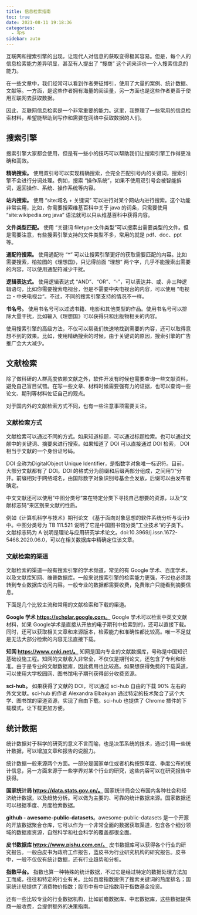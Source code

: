 ```yaml
---
title: 信息检索指南
toc: true
date: 2021-08-11 19:18:36
categories:
  - 写作
sidebar: auto
---
```


互联网和搜索引擎的出现，让现代人对信息的获取变得极其容易。但是，每个人的信息检索能力差异明显，甚至有人提出了 “搜商” 这个词来评价一个人搜索信息的能力。

在一些文章中，我们经常可以看到作者旁征博引，使用了大量的案例、统计数据、文献等。一方面，是这些作者拥有海量的阅读量，另一方面也是这些作者更善于使用互联网去获取数据。

因此，互联网信息检索是一个非常重要的能力。这里，我整理了一些常用的信息检索材料，希望能帮助到写作和需要在网络中获取数据的人们。

## 搜索引擎

搜索引擎大家都会使用，但是有一些小的技巧可以帮助我们让搜索引擎工作得更准确和高效。

**精确搜索。** 使用双引号可以实现精确搜索，会完全匹配引号内的关键词，搜索引擎不会进行分词处理。例如，搜索 “操作系统”，如果不使用双引号会被智能拆词，返回操作、系统、操作系统等内容。

**站内搜索。** 使用 “site:域名 + 关键词” 可以进行对某个网站内进行搜索。这个功能非常实用，比如，你需要搜索维基百科中关于 java 的词条，只需要使用 “site:wikipedia.org java” 语法就可以只从维基百科中获得内容。

**文件类型匹配。** 使用 “关键词 filetype:文件类型”可以搜索出需要类型的文件。但是需要注意，有些搜索引擎支持的文件类型不多，常用的就是 pdf、doc、ppt 等。

**通配符搜索。** 使用通配符 “*” 可以让搜索引擎更好的获取需要匹配的内容。比如需要搜索，柏拉图的《理想国》，只记得前面 “理想” 两个字，几乎不能搜索出需要的内容，可以使用通配符减少干扰。

**逻辑表达式。** 使用逻辑表达式 “AND”、“OR”、“-”，可以表达并、或、非三种逻辑语句，比如你需要搜索电视台，但是不需要中央电视台的内容，可以使用 ”电视台 - 中央电视台“。不过，不同的搜索引擎支持的情况不一样。

**书名号。** 使用书名号可以过滤书籍、电影和其他类型的作品。使用书名号可以排除大量干扰，比如输入《理想国》可以获得只和出版物相关的内容。

使用搜索引擎的高级方法，不仅可以帮我们快速地找到需要的内容，还可以取得意想不到的效果。比如，使用精确搜索的时候，由于关键词的原因，搜索引擎的广告推广会大大减少。



## 文献检索

除了做科研的人群高度依赖文献之外，软件开发有时候也需要查询一些文献资料，避免自己盲目试错。在写一些文章、材料时候需要强有力的证据，也可以查询一些论文、期刊等材料佐证自己的观点。

对于国内外的文献检索方式不同，也有一些注意事项需要关注。

### 文献检索方式

文献检索可以通过不同的方式。如果知道标题，可以通过标题检索。也可以通过文献中的关键词、摘要来进行搜索。如果知道了 DOI 可以直接通过 DOI 检索， DOI 相当于文献的一个身份证号码。

DOI 全称为DigitalObject Unique Identifier，是指数字对象唯一标识符。目前，大部分文献都有了 DOI。DOI 的格式分为前缀和后缀两部分组成，之间用“/”分开。前缀相对于网络域名，由国际数字对象识别号基金会发放，后缀可以由发布者确定。

中文文献还可以使用”中图分类号“来在特定分类下寻找自己想要的资源，以及”文献标志码“来区别来文献的性质。

例如《计算机科学与技术》期刊论文 《基于面向对象思想的软件系统分析与设计》中。中图分类号为 TB 111.521 说明了它是中国图书馆分类”工业技术“的子类下。 文献标志码为 A 说明是理论与应用研究学术论文。doi:10.3969/j.issn.1672-5468.2020.06.0，可以在相关数据库中精确定位该文章。



### 文献检索的渠道

文献检索的渠道一般有搜索引擎的学术频道，常见的有 Google 学术、百度学术，以及文献库知网、维普数据库。一般来说搜索引擎的检索能力更强，不过也必须跳转到专业数据库访问内容。一般专业的数据都需要收费，免费账户只能看到摘要信息。

下面是几个比较主流和常用的文献检索和下载的渠道。

**Google 学术 https://scholar.google.com。** Google 学术可以检索中英文文献材料，如果 Google学术是直接从开放的电子期刊中检索到的，还可以直接下载。同时，还可以获取相关文章和来源版本，检索能力和准确性都比较高。唯一不足就是无法大部分检索的内容无法直接下载。

**知网 https://www.cnki.net/。** 知网是国内专业的文献数据库，号称是中国知识基础设施工程。知网的文献收入非常全，不仅仅是期刊论文，还包含了专利和标准。由于是专业的文献数据库，因此费用也比较高。如果想获得免费的下载渠道，可以使用大学校园网、图书馆电子期刊获得部分收费资源。

**sci-hub。** 如果获得了文献的 DOI，可以通过 sci-hub 自由的下载 90% 左右的外文文献。sci-hub 的作者 Alexandra Elbakyan 通过特定的技术聚合了这个大学、图书馆的渠道资源，实现了自由下载。sci-hub 也提供了 Chrome 插件的下载模式，让下载更加方便。



## 统计数据

统计数据对于科学的研究的意义不言而喻，也是决策系统的技术，通过引用一些统计数据，可以增加文章和报告的说服力。

统计数据一般来源两个方面。一部分是国家单位或者机构按照年度、季度公布的统计信息，另一方面来源于一些学界对某个行业的研究，这些内容可以在研究报告中获得。

**国家统计局 https://data.stats.gov.cn/。** 国家统计局会公布国内各种社会和经济统计数据，以及趋势分析。可以做为主要的、可靠的统计数据来源。国家数据还可以根据季度、月度检索数据。

**github - awesome-public-datasets**。awesome-public-datasets 是一个开源的开放数据聚合仓库，它可以作为一个非常全面的数据获取渠道，包含各个细分领域的数据库资源，自然科学和社会科学的覆盖都很全面。

**皮书数据库 https://www.pishu.com.cn/。** 皮书数据库可以获得各个行业的研究报告。一般白皮书为政府工作报告，蓝皮书为行业研究机构的研究报告。皮书中，一般不仅仅有统计数据，还有行业趋势和分析。

**指数平台。** 指数也算一种特殊的统计数据，不过它是经过特定的数据处理方法加工而成，往往和特定的行业有关。比如百度指数提供了搜索关键词的热度排名；国家统计局提供了消费物价指数；股市中有中证指数用于指数基金投资。

还有一些比较专业的行业数据机构，比如前瞻数据库、中宏数据库，这些数据提供商一般收费，会提供额外的决策指南。
